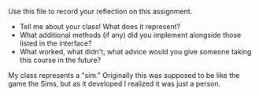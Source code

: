 Use this file to record your reflection on this assignment.

- Tell me about your class! What does it represent?
- What additional methods (if any) did you implement alongside those listed in the interface?
- What worked, what didn't, what advice would you give someone taking this course in the future?

My class represents a "sim." Originally this was supposed to be like the game the Sims, but as it developed I realized it was just a person. 